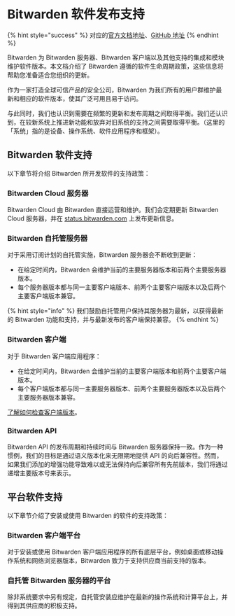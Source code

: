 # Bitwarden 软件发布支持

{% hint style="success" %}
对应的[官方文档地址](https://bitwarden.com/help/article/bitwarden-software-release-support/)、[GitHub 地址](https://github.com/bitwarden/help/blob/master/_articles/hosting/bitwarden-software-release-support.md)
{% endhint %}

Bitwarden 为 Bitwarden 服务器、Bitwarden 客户端以及其他支持的集成和模块维护软件版本。本文档介绍了 Bitwarden 遵循的软件生命周期政策，这些信息将帮助您准备适合您组织的更新。

作为一家打造全球可信产品的安全公司，Bitwarden 为我们所有的用户群维护最新和相应的软件版本，使其广泛可用且易于访问。

与此同时，我们也认识到需要在频繁的更新和发布周期之间取得平衡。我们还认识到，在较新系统上推进新功能和放弃对旧系统的支持之间需要取得平衡。（这里的「系统」指的是设备、操作系统、软件应用程序和框架）。

## Bitwarden 软件支持 <a href="#bitwarden-software-support" id="bitwarden-software-support"></a>

以下章节将介绍 Bitwarden 所开发软件的支持政策：

### Bitwarden Cloud 服务器 <a href="#bitwarden-cloud" id="bitwarden-cloud"></a>

Bitwarden Cloud 由 Bitwarden 直接运营和维护。我们会定期更新 Bitwarden Cloud 服务器，并在 [status.bitwarden.com](https://status.bitwarden.com/) 上发布更新信息。

### Bitwarden 自托管服务器 <a href="#bitwarden-server" id="bitwarden-server"></a>

对于采用订阅计划的自托管实施，Bitwarden 服务器会不断收到更新：

* 在给定时间内，Bitwarden 会维护当前的主要服务器版本和前两个主要服务器版本。
* 每个服务器版本都与同一主要客户端版本、前两个主要客户端版本以及后两个主要客户端版本兼容。

{% hint style="info" %}
我们鼓励自托管用户保持其服务器为最新，以获得最新的 Bitwarden 功能和支持，并与最新发布的客户端保持兼容。
{% endhint %}

### Bitwarden 客户端 <a href="#bitwarden-clients" id="bitwarden-clients"></a>

对于 Bitwarden 客户端应用程序：

* 在给定时间内，Bitwarden 会维护当前的主要客户端版本和前两个主要客户端版本。
* 每个客户端版本都与同一主要服务器版本、前两个主要服务器版本以及后两个主要服务器版本兼容。

[了解如何检查客户端版本](versioning.md#client-version)。

### Bitwarden API

Bitwarden API 的发布周期和持续时间与 Bitwarden 服务器保持一致。作为一种惯例，我们的目标是通过语义版本化来无限期地提供 API 的向后兼容性。然而，如果我们添加的增强功能导致难以或无法保持向后兼容所有先前版本，我们将通过递增主要版本号来表示。

## 平台软件支持 <a href="#platform-software-support" id="platform-software-support"></a>

以下章节介绍了安装或使用 Bitwarden 的软件的支持政策：

### Bitwarden 客户端平台 <a href="#platforms-for-bitwarden-clients" id="platforms-for-bitwarden-clients"></a>

对于安装或使用 Bitwarden 客户端应用程序的所有底层平台，例如桌面或移动操作系统和网络浏览器版本，Bitwarden 致力于支持供应商当前支持的版本。

### 自托管 Bitwarden 服务器的平台 <a href="#platforms-for-self-hosted-bitwarden-servers" id="platforms-for-self-hosted-bitwarden-servers"></a>

除非系统要求中另有规定，自托管安装应维护在最新的操作系统和计算平台上，并得到其供应商的积极支持。
